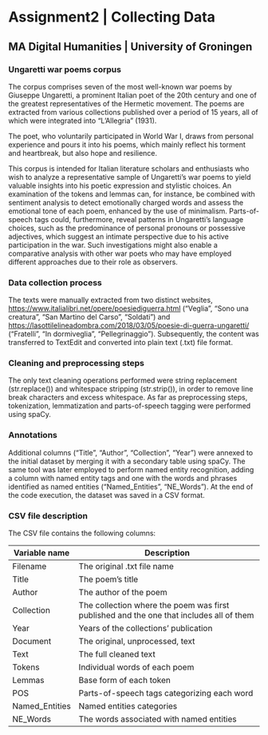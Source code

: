 # Assignment2 | Collecting Data 
## MA Digital Humanities | University of Groningen

### Ungaretti war poems corpus
The corpus comprises seven of the most well-known war poems by Giuseppe Ungaretti, a prominent Italian poet of the 20th century and one of the greatest representatives of the Hermetic movement. The poems are extracted from various collections published over a period of 15 years, all of which were integrated into “L’Allegria” (1931). 

The poet, who voluntarily participated in World War I, draws from personal experience and pours it into his poems, which mainly reflect his torment and heartbreak, but also hope and resilience. 

This corpus is intended for Italian literature scholars and enthusiasts who wish to analyze a representative sample of Ungaretti’s war poems to yield valuable insights into his poetic expression and stylistic choices. An examination of the tokens and lemmas can, for instance, be combined with sentiment analysis to detect emotionally charged words and assess the emotional tone of each poem, enhanced by the use of minimalism. Parts-of-speech tags could, furthermore, reveal patterns in Ungaretti’s language choices, such as the predominance of personal pronouns or possessive adjectives, which suggest an intimate perspective due to his active participation in the war. Such investigations might also enable a comparative analysis with other war poets who may have employed different approaches due to their role as observers. 

### Data collection process
The texts were manually extracted from two distinct websites, https://www.italialibri.net/opere/poesiediguerra.html (“Veglia”, “Sono una creatura”, “San Martino del Carso”, “Soldati”) and https://lasottilelineadombra.com/2018/03/05/poesie-di-guerra-ungaretti/ (“Fratelli”, “In dormiveglia”, “Pellegrinaggio”). Subsequently, the content was transferred to TextEdit and converted into plain text (.txt) file format. 

### Cleaning and preprocessing steps
The only text cleaning operations performed were string replacement (str.replace()) and whitespace stripping (str.strip()), in order to remove line break characters and excess whitespace. 
As far as preprocessing steps, tokenization, lemmatization and parts-of-speech tagging were performed using spaCy. 

### Annotations
Additional columns (“Title”, “Author”, “Collection”, “Year”) were annexed to the initial dataset by merging it with a secondary table using spaCy. The same tool was later employed to perform named entity recognition, adding a column with named entity tags and one with the words and phrases identified as named entities (“Named_Entities”, “NE_Words”). 
At the end of the code execution, the dataset was saved in a CSV format. 

### CSV file description 
The CSV file contains the following columns: 

| Variable name | Description |
| -------------- | ------------------------------------------------------------------------------------------ |
| Filename       | The original .txt file name                                                                |
| Title          | The poem’s title                                                                           |
| Author         | The author of the poem                                                                     |
| Collection     | The collection where the poem was first published and the one that includes all of them |
| Year           | Years of the collections’ publication                                                      |
| Document       | The original, unprocessed, text                                                            |
| Text           | The full cleaned text                                                                      |
| Tokens         | Individual words of each poem                                                              |
| Lemmas         | Base form of each token                                                                    |
| POS            | Parts-of-speech tags categorizing each word                                                |
| Named_Entities | Named entities categories                                                                  |
| NE_Words       | The words associated with named entities                                                   |
